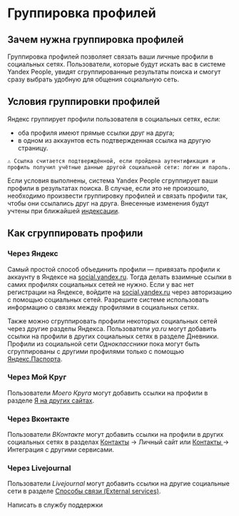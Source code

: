 ﻿# Группировка профилей 


## Зачем нужна группировка профилей

Группировка профилей позволяет связать ваши личные профили в социальных сетях. Пользователи, которые будут искать вас в системе Yandex People, увидят сгруппированные результаты поиска и смогут сразу выбрать удобную для общения социальную сеть. 


## Условия группировки профилей 

Яндекс группирует профили пользователя в социальных сетях, если: 


* оба профиля имеют прямые ссылки друг на друга;
* в одном из аккаунтов есть подтвержденная ссылка на другую страницу.



`⚠ Ссылка считается подтверждённой, если пройдена аутентификация и профиль получил учётные данные другой социальной сети: логин и пароль.`


Если условия выполнены, система Yandex People сгруппирует ваши профили в результатах поиска. В случае, если это не произошло, необходимо произвести группировку профилей и связать профили так, чтобы они ссылались друг на друга. Внесенные изменения будут учтены при ближайшей [индексации](https://yandex.ru/support/webmaster/recommendations/indexing.html). 


## Как сгруппировать профили


### Через Яндекс

Самый простой способ объединить профили — привязать профили к аккаунту в Яндексе на [social.yandex.ru](https://passport.yandex.ru/profile/social). Тогда делать взаимные ссылки в самих профилях социальных сетей не нужно. Если у вас нет регистрации на Яндексе, войдите на [social.yandex.ru](https://passport.yandex.ru/profile/social) через авторизацию с помощью социальных сетей. Разрешите системе использовать информацию о связях между профилями в социальных сетях. 



Также можно сгруппировать профили некоторых социальных сетей через другие разделы Яндекса. Пользователи *ya.ru* могут добавить ссылки на профили в других социальных сетях в разделе Дневники. Профили из социальной сети *Одноклассники* пока могут быть сгруппированы с другими профилями только с помощью [Яндекс.Паспорта](https://passport.yandex.ru/profile/social). 


### Через Мой Круг

Пользователи *Моего Круга* могут добавить ссылки на профили в разделе [Я на других сайтах](http://moikrug.ru/master/profile/sites/). 


### Через Вконтакте

Пользователи *ВКонтакте* могут добавить ссылки на профили в других социальных сетях в разделах [Контакты](http://vk.com/edit?act=contacts) → Личный сайт или [Контакты ](http://vk.com/edit?act=contacts)→ Интеграция с другими сервисами. 


### Через Livejournal 

Пользователи *Livejournal* могут добавить ссылки на другие социальные сети в разделе [Способы связи (External services)](https://www.livejournal.com/manage/settings/?cat=extensions).



Написать в службу поддержки
